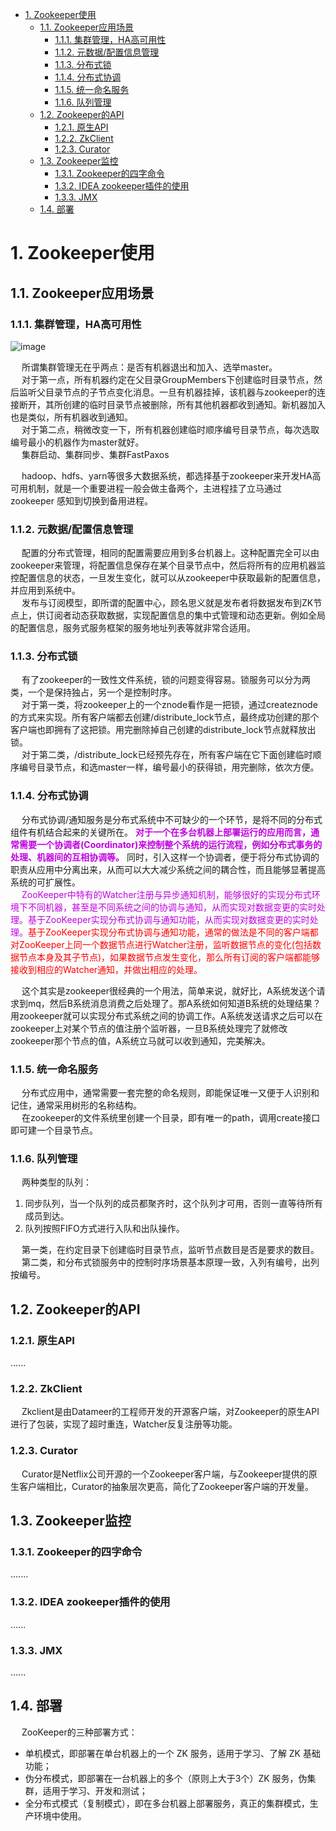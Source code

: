 
<!-- TOC -->

- [1. Zookeeper使用](#1-zookeeper使用)
    - [1.1. Zookeeper应用场景](#11-zookeeper应用场景)
        - [1.1.1. 集群管理，HA高可用性](#111-集群管理ha高可用性)
        - [1.1.2. 元数据/配置信息管理](#112-元数据配置信息管理)
        - [1.1.3. 分布式锁](#113-分布式锁)
        - [1.1.4. 分布式协调](#114-分布式协调)
        - [1.1.5. 统一命名服务](#115-统一命名服务)
        - [1.1.6. 队列管理](#116-队列管理)
    - [1.2. Zookeeper的API](#12-zookeeper的api)
        - [1.2.1. 原生API](#121-原生api)
        - [1.2.2. ZkClient](#122-zkclient)
        - [1.2.3. Curator](#123-curator)
    - [1.3. Zookeeper监控](#13-zookeeper监控)
        - [1.3.1. Zookeeper的四字命令](#131-zookeeper的四字命令)
        - [1.3.2. IDEA zookeeper插件的使用](#132-idea-zookeeper插件的使用)
        - [1.3.3. JMX](#133-jmx)
    - [1.4. 部署](#14-部署)

<!-- /TOC -->

# 1. Zookeeper使用  
<!-- 
acl权限设置 
https://mp.weixin.qq.com/s/PZPSQcxJEeBFYgN2lJoSRQ
-->



## 1.1. Zookeeper应用场景  
### 1.1.1. 集群管理，HA高可用性
![image](https://gitee.com/wt1814/pic-host/raw/master/images/microService/Redis/redis-29.png) 

&emsp; 所谓集群管理无在乎两点：是否有机器退出和加入、选举master。  
&emsp; 对于第一点，所有机器约定在父目录GroupMembers下创建临时目录节点，然后监听父目录节点的子节点变化消息。一旦有机器挂掉，该机器与zookeeper的连接断开，其所创建的临时目录节点被删除，所有其他机器都收到通知。新机器加入也是类似，所有机器收到通知。  
&emsp; 对于第二点，稍微改变一下，所有机器创建临时顺序编号目录节点，每次选取编号最小的机器作为master就好。  
&emsp; 集群启动、集群同步、集群FastPaxos  

&emsp; hadoop、hdfs、yarn等很多大数据系统，都选择基于zookeeper来开发HA高可用机制，就是一个重要进程一般会做主备两个，主进程挂了立马通过 zookeeper 感知到切换到备用进程。

### 1.1.2. 元数据/配置信息管理
&emsp; 配置的分布式管理，相同的配置需要应用到多台机器上。这种配置完全可以由zookeeper来管理，将配置信息保存在某个目录节点中，然后将所有的应用机器监控配置信息的状态，一旦发生变化，就可以从zookeeper中获取最新的配置信息，并应用到系统中。  
&emsp; 发布与订阅模型，即所谓的配置中心，顾名思义就是发布者将数据发布到ZK节点上，供订阅者动态获取数据，实现配置信息的集中式管理和动态更新。例如全局的配置信息，服务式服务框架的服务地址列表等就非常合适用。  


### 1.1.3. 分布式锁  
&emsp; 有了zookeeper的一致性文件系统，锁的问题变得容易。锁服务可以分为两类，一个是保持独占，另一个是控制时序。  
&emsp; 对于第一类，将zookeeper上的一个znode看作是一把锁，通过createznode的方式来实现。所有客户端都去创建/distribute_lock节点，最终成功创建的那个客户端也即拥有了这把锁。用完删除掉自己创建的distribute_lock节点就释放出锁。  
&emsp; 对于第二类，/distribute_lock已经预先存在，所有客户端在它下面创建临时顺序编号目录节点，和选master一样，编号最小的获得锁，用完删除，依次方便。  


### 1.1.4. 分布式协调
<!-- 
ZooKeeper的典型应用场景之分布式协调/通知
https://blog.csdn.net/en_joker/article/details/78799737
-->  
&emsp; 分布式协调/通知服务是分布式系统中不可缺少的一个环节，是将不同的分布式组件有机结合起来的关键所在。 **<font color = "clime">对于一个在多台机器上部署运行的应用而言，通常需要一个协调者(Coordinator)来控制整个系统的运行流程，例如分布式事务的处理、机器间的互相协调等。</font>** 同时，引入这样一个协调者，便于将分布式协调的职责从应用中分离出来，从而可以大大减少系统之间的耦合性，而且能够显著提高系统的可扩展性。  
&emsp; <font color = "clime">ZooKeeper中特有的Watcher注册与异步通知机制，能够很好的实现分布式环境下不同机器，甚至是不同系统之间的协调与通知，从而实现对数据变更的实时处理。基于ZooKeeper实现分布式协调与通知功能，从而实现对数据变更的实时处理。</font><font color = "red">基于ZooKeeper实现分布式协调与通知功能，通常的做法是不同的客户端都对ZooKeeper上同一个数据节点进行Watcher注册，监听数据节点的变化(包括数据节点本身及其子节点)，如果数据节点发生变化，那么所有订阅的客户端都能够接收到相应的Watcher通知，并做出相应的处理。</font>  

&emsp; 这个其实是zookeeper很经典的一个用法，简单来说，就好比，A系统发送个请求到mq，然后B系统消息消费之后处理了。那A系统如何知道B系统的处理结果？用zookeeper就可以实现分布式系统之间的协调工作。A系统发送请求之后可以在zookeeper上对某个节点的值注册个监听器，一旦B系统处理完了就修改zookeeper那个节点的值，A系统立马就可以收到通知，完美解决。  

### 1.1.5. 统一命名服务  
&emsp; 分布式应用中，通常需要一套完整的命名规则，即能保证唯一又便于人识别和记住，通常采用树形的名称结构。  
&emsp; 在zookeeper的文件系统里创建一个目录，即有唯一的path，调用create接口即可建一个目录节点。  

### 1.1.6. 队列管理
&emsp; 两种类型的队列：  
1. 同步队列，当一个队列的成员都聚齐时，这个队列才可用，否则一直等待所有成员到达。  
2. 队列按照FIFO方式进行入队和出队操作。 
 
&emsp; 第一类，在约定目录下创建临时目录节点，监听节点数目是否是要求的数目。  
&emsp; 第二类，和分布式锁服务中的控制时序场景基本原理一致，入列有编号，出列按编号。  


## 1.2. Zookeeper的API  
### 1.2.1. 原生API  
......  

### 1.2.2. ZkClient  
&emsp; Zkclient是由Datameer的工程师开发的开源客户端，对Zookeeper的原生API进行了包装，实现了超时重连，Watcher反复注册等功能。  

### 1.2.3. Curator  
&emsp; Curator是Netflix公司开源的一个Zookeeper客户端，与Zookeeper提供的原生客户端相比，Curator的抽象层次更高，简化了Zookeeper客户端的开发量。  

## 1.3. Zookeeper监控  
<!-- 
taokeeper
-->
### 1.3.1. Zookeeper的四字命令  
.......  

### 1.3.2. IDEA zookeeper插件的使用  
......  

### 1.3.3. JMX  
......


## 1.4. 部署
&emsp; ZooKeeper的三种部署方式：  

* 单机模式，即部署在单台机器上的一个 ZK 服务，适用于学习、了解 ZK 基础功能；
* 伪分布模式，即部署在一台机器上的多个（原则上大于3个）ZK 服务，伪集群，适用于学习、开发和测试；
* 全分布式模式（复制模式），即在多台机器上部署服务，真正的集群模式，生产环境中使用。


